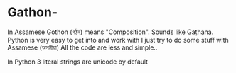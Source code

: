 # Gathon-
In Assamese Gothon (গঠন) means "Composition". Sounds like Gaṭhana.
Python  is very easy to get into and work with
I just try to do some stuff with Assamese (অসমীয়া)
All the code are less and simple..

In Python 3 literal strings are unicode by default  
